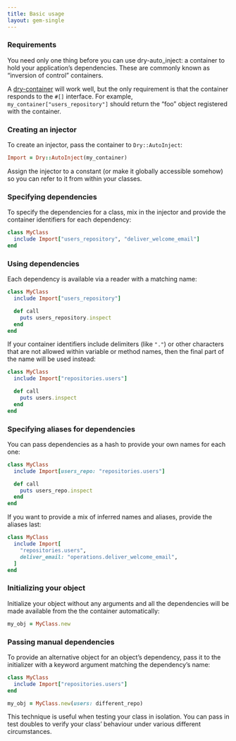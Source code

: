 ```yaml
---
title: Basic usage
layout: gem-single
---
```


### Requirements

You need only one thing before you can use dry-auto\_inject: a container to hold your application’s dependencies. These are commonly known as “inversion of control” containers.

A [dry-container](/gems/dry-container) will work well, but the only requirement is that the container responds to the `#[]` interface. For example, `my_container["users_repository"]` should return the “foo” object registered with the container.

### Creating an injector

To create an injector, pass the container to `Dry::AutoInject`:

```ruby
Import = Dry::AutoInject(my_container)
```

Assign the injector to a constant (or make it globally accessible somehow) so you can refer to it from within your classes.

### Specifying dependencies

To specify the dependencies for a class, mix in the injector and provide the container identifiers for each dependency:

```ruby
class MyClass
  include Import["users_repository", "deliver_welcome_email"]
end
```

### Using dependencies

Each dependency is available via a reader with a matching name:

```ruby
class MyClass
  include Import["users_repository"]

  def call
    puts users_repository.inspect
  end
end
```

If your container identifiers include delimiters (like `"."`) or other characters that are not allowed within variable or method names, then the final part of the name will be used instead:

```ruby
class MyClass
  include Import["repositories.users"]

  def call
    puts users.inspect
  end
end
```

### Specifying aliases for dependencies

You can pass dependencies as a hash to provide your own names for each one:

```ruby
class MyClass
  include Import[users_repo: "repositories.users"]

  def call
    puts users_repo.inspect
  end
end
```

If you want to provide a mix of inferred names and aliases, provide the aliases last:

```ruby
class MyClass
  include Import[
    "repositories.users",
    deliver_email: "operations.deliver_welcome_email",
  ]
end
```

### Initializing your object

Initialize your object without any arguments and all the dependencies will be made available from the the container automatically:

```ruby
my_obj = MyClass.new
```

### Passing manual dependencies

To provide an alternative object for an object’s dependency, pass it to the initializer with a keyword argument matching the dependency’s name:

```ruby
class MyClass
  include Import["repositories.users"]
end

my_obj = MyClass.new(users: different_repo)
```

This technique is useful when testing your class in isolation. You can pass in test doubles to verify your class’ behaviour under various different circumstances.
